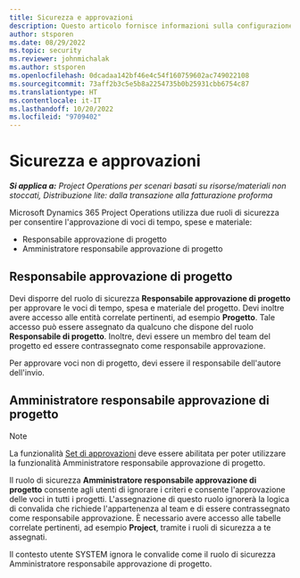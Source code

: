 ```yaml
---
title: Sicurezza e approvazioni
description: Questo articolo fornisce informazioni sulla configurazione della sicurezza per l'utilizzo delle approvazioni in Microsoft Dynamics 365 Project Operations.
author: stsporen
ms.date: 08/29/2022
ms.topic: security
ms.reviewer: johnmichalak
ms.author: stsporen
ms.openlocfilehash: 0dcadaa142bf46e4c54f160759602ac749022108
ms.sourcegitcommit: 73aff2b3c5e5b8a2254735b0b25931cbb6754c87
ms.translationtype: HT
ms.contentlocale: it-IT
ms.lasthandoff: 10/20/2022
ms.locfileid: "9709402"
---
```

# <a name="security-and-approvals"></a>Sicurezza e approvazioni

_**Si applica a:** Project Operations per scenari basati su risorse/materiali non stoccati, Distribuzione lite: dalla transazione alla fatturazione proforma_

Microsoft Dynamics 365 Project Operations utilizza due ruoli di sicurezza per consentire l'approvazione di voci di tempo, spese e materiale:

- Responsabile approvazione di progetto
- Amministratore responsabile approvazione di progetto

## <a name="project-approver"></a>Responsabile approvazione di progetto

Devi disporre del ruolo di sicurezza **Responsabile approvazione di progetto** per approvare le voci di tempo, spesa e materiale del progetto. Devi inoltre avere accesso alle entità correlate pertinenti, ad esempio **Progetto**. Tale accesso può essere assegnato da qualcuno che dispone del ruolo **Responsabile di progetto**. Inoltre, devi essere un membro del team del progetto ed essere contrassegnato come responsabile approvazione.

Per approvare voci non di progetto, devi essere il responsabile dell'autore dell'invio.

## <a name="project-approver-admin"></a>Amministratore responsabile approvazione di progetto

> [!NOTE]
> La funzionalità [Set di approvazioni](approval-sets.md) deve essere abilitata per poter utilizzare la funzionalità Amministratore responsabile approvazione di progetto.

Il ruolo di sicurezza **Amministratore responsabile approvazione di progetto** consente agli utenti di ignorare i criteri e consente l'approvazione delle voci in tutti i progetti. L'assegnazione di questo ruolo ignorerà la logica di convalida che richiede l'appartenenza al team e di essere contrassegnato come responsabile approvazione. È necessario avere accesso alle tabelle correlate pertinenti, ad esempio **Project**, tramite i ruoli di sicurezza a te assegnati.

Il contesto utente SYSTEM ignora le convalide come il ruolo di sicurezza Amministratore responsabile approvazione di progetto.
